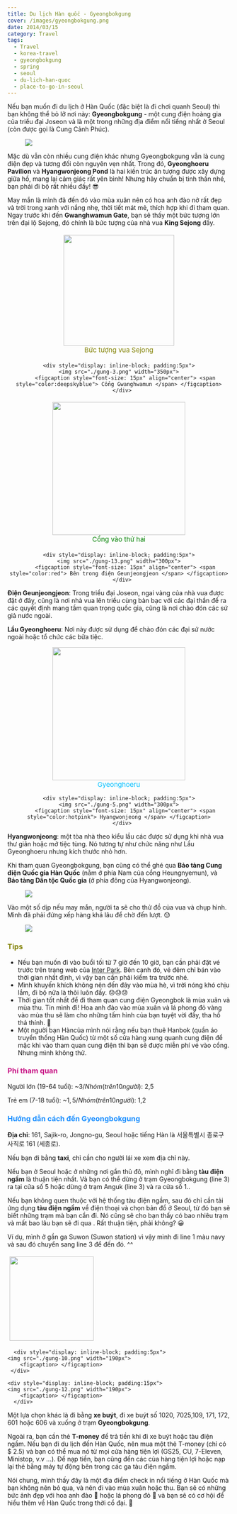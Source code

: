 ```yaml
---
title: Du lịch Hàn quốc - Gyeongbokgung
cover: /images/gyeongbokgung.png
date: 2014/03/15
category: Travel
tags:
  - Travel
  - korea-travel
  - gyeongbokgung
  - spring
  - seoul
  - du-lich-han-quoc
  - place-to-go-in-seoul
---
```


Nếu bạn muốn đi du lịch ở Hàn Quốc (đặc biệt là đi chơi quanh Seoul) thì bạn không thể bỏ lỡ nơi này: **Gyeongbokgung** - một cung điện hoàng gia của triều đại Joseon và là một trong những địa điểm nổi tiếng nhất ở Seoul (còn được gọi là Cung Cảnh Phúc).


<figure>
  <img style="text-align: center" src="./gung-1.png">
  <figcaption></figcaption>
</figure>

Mặc dù vẫn còn nhiều cung điện khác nhưng Gyeongbokgung vẫn là cung điện đẹp và tương đối còn nguyên vẹn nhất.
Trong đó, **Gyeonghoeru Pavilion** và **Hyangwonjeong Pond** là hai kiến trúc ăn tượng được xây dựng giữa hồ, mang lại cảm giác rất yên bình! Nhưng hãy chuẩn bị tinh thần nhé, bạn phải đi bộ rất nhiều đấy! 😎 


May mắn là mình đã đến đó vào mùa xuân nên có hoa anh đào nở rất đẹp và trời trong xanh với nắng nhẹ, thời tiết mát mẻ, thích hợp khi đi tham quan. Ngay trước khi đến **Gwanghwamun Gate**, bạn sẽ thấy một bức tượng lớn trên đại lộ Sejong, đó chính là bức tượng của nhà vua **King Sejong** đấy.


<div style="text-align: center">
  <div style="display: inline-block; padding:5px">
    <img src="./gung-2.png" width="250px">
		<figcaption style="font-size: 15px" align="center"> <span style="color:olive"> Bức tượng vua Sejong </span> </figcaption>
	 </div>
	
	<div style="display: inline-block; padding:5px">
    <img src="./gung-3.png" width="350px">
		<figcaption style="font-size: 15px" align="center"> <span style="color:deepskyblue"> Cổng Gwanghwamun </span> </figcaption>
	  </div>
</div>

<div style="text-align: center">
  <div style="display: inline-block; padding:5px">
    <img src="./gung-7.png" width="300px">
		<figcaption style="font-size: 15px" align="center"> <span style="color:green"> Cổng vào thứ hai </span> </figcaption>
	 </div>
	
	<div style="display: inline-block; padding:5px">
    <img src="./gung-13.png" width="300px">
		<figcaption style="font-size: 15px" align="center"> <span style="color:red"> Bên trong điện Geunjeongjeon </span> </figcaption>
	  </div>
</div>

**Điện Geunjeongjeon**: Trong triều đại Joseon, ngai vàng của nhà vua được đặt ở đây, cũng là nơi nhà vua lên triều cùng bàn bạc với các đại thần để ra các quyết định mang tầm quan trọng quốc gia, cũng là nơi chào đón các sứ giả nước ngoài. 


**Lầu Gyeonghoeru**: Nơi này được sử dụng để chào đón các đại sứ nước ngoài hoặc tổ chức các bữa tiệc.

<div style="text-align: center">
  <div style="display: inline-block; padding:1px">
    <img src="./gung-4.png" width="300px">
		<figcaption style="font-size: 15px" align="center"> <span style="color:deepskyblue"> Gyeonghoeru  </span> </figcaption>
	 </div>
	
	<div style="display: inline-block; padding:5px">
    <img src="./gung-5.png" width="300px">
		<figcaption style="font-size: 15px" align="center"> <span style="color:hotpink"> Hyangwonjeong </span> </figcaption>
	  </div>
</div>

**Hyangwonjeong**: một tòa nhà theo kiểu lầu các được sử dụng khi nhà vua thư giãn hoặc mở tiệc tùng. Nó tương tự như chức năng như Lầu Gyeonghoeru nhưng kích thước nhỏ hơn.


Khi tham quan Gyeongbokgung, bạn cũng có thể ghé qua **Bảo tàng Cung điện Quốc gia Hàn Quốc** (nằm ở phía Nam của cổng Heungnyemun), và **Bảo tàng Dân tộc Quốc gia** (ở phía đông của Hyangwonjeong).


<figure>
  <img style="text-align: center" src="./gung-9.png">
  <figcaption> </figcaption>
</figure>

Vào một số dịp nếu may mắn, người ta sẽ cho thử đồ của vua và chụp hình. Mình đã phải đứng xếp hàng khá lâu để chờ đến lượt. :sweat:


<figure>
  <img style="text-align: center" src="./gung-8.png">
  <figcaption> </figcaption>
</figure>

### <span style="color:olive"> Tips </span>
  * Nếu bạn muốn đi vào buổi tối từ 7 giờ đến 10 giờ, bạn cần phải đặt vé trước trên trang web của <a href="http://ticket.interpark.com/Global/index.asp" target="_blank">Inter Park</a>. Bên cạnh đó, vé đêm chỉ bán vào thời gian nhất định, vì vậy bạn cần phải kiểm tra trước nhé.
  * Mình khuyến khích không nên đến đây vào mùa hè, vì trời nóng khó chịu lắm, đi bộ nữa là thôi luôn đấy. 😓😓😓
  * Thời gian tốt nhất để đi tham quan cung điện Gyeongbok là mùa xuân và mùa thu. Tin mình đi! Hoa anh đào vào mùa xuân và lá phong đỏ vàng vào mùa thu sẽ làm cho những tấm hình của bạn tuyệt vời đấy, tha hồ thả thính. :blue_heart:
  * Một người bạn Hàncủa mình nói rằng nếu bạn thuê Hanbok (quần áo truyền thống Hàn Quốc) từ một số cửa hàng xung quanh cung điện để mặc khi vào tham quan cung điện thì bạn sẽ được miễn phí vé vào cổng. Nhưng mình không thử.


### <span style="color:MediumVioletRed"> Phí tham quan </span>
Người lớn (19-64 tuổi): ~$3/ Nhóm (trên 10 người): ~$2,5


Trẻ em (7-18 tuổi): ~$1,5/ Nhóm (trên 10 người): ~$1,2


### <span style="color:dodgerblue"> Hướng dẫn cách đến Gyeongbokgung </span>
**Địa chỉ**: 161, Sajik-ro, Jongno-gu, Seoul hoặc tiếng Hàn là 서울특별시 종로구 사직로 161 (세종로).


Nếu bạn đi bằng **taxi**, chỉ cần cho người lái xe xem địa chỉ này.

Nếu bạn ở Seoul hoặc ở những nơi gần thủ đô, mình nghĩ đi bằng **tàu điện ngầm** là thuận tiện nhất. Và bạn có thể dừng ở trạm Gyeongbokgung (line 3) ra tại cửa số 5 hoặc dừng ở trạm Anguk (line 3) và ra cửa số 1..


Nếu bạn không quen thuộc với hệ thống tàu điện ngầm, sau đó chỉ cần tải ứng dụng **tàu điện ngầm** về điện thoại và chọn bản đồ ở Seoul, từ đó bạn sẽ biết những trạm mà bạn cần đi. Nó cũng sẽ cho bạn thấy có bao nhiêu trạm và mất bao lâu bạn sẽ đi qua . Rất thuận tiện, phải không? 😀


Ví dụ, mình ở gần ga Suwon (Suwon station) vì vậy mình đi line 1 màu navy và sau đó chuyển sang line 3 để đến đó. ^^


<div style="align-center">
  <div style="display: inline-block; padding:5px">
    <img src="./gung-11.png" width="190px">
		<figcaption> </figcaption>
	 </div>
	
	  <div style="display: inline-block; padding:5px">
    <img src="./gung-10.png" width="190px">
		<figcaption> </figcaption>
	 </div>
	 
	<div style="display: inline-block; padding:15px">
    <img src="./gung-12.png" width="190px">
		<figcaption> </figcaption>
	  </div>
</div>


Một lựa chọn khác là đi bằng **xe buýt**, đi xe buýt số 1020, 7025,109, 171, 172, 601 hoặc 606 và xuống ở trạm **Gyeongbokgung**.


Ngoài ra, bạn cần thẻ **T-money** để trả tiền khi đi xe buýt hoặc tàu điện ngầm. Nếu bạn đi du lịch đến Hàn Quốc, nên mua một thẻ T-money (chỉ có $ 2.5) và bạn có thể mua nó từ mọi cửa hàng tiện lợi (GS25, CU, 7-Eleven, Ministop, v.v ...). Để nạp tiền, bạn cũng đến các của hàng tiện lợi hoặc nạp lại thẻ bằng máy tự động bên trong các ga tàu điện ngầm.


Nói chung, mình thấy đây là một địa điểm check in nổi tiếng ở Hàn Quốc mà bạn không nên bỏ qua, và nên đi vào mùa xuân hoặc thu. Bạn sẽ có những bức ảnh đẹp với hoa anh đào 🌸 hoặc lá phong đỏ 🍁 và bạn sẽ có cơ hội để hiểu thêm về Hàn Quốc trong thời cổ đại. 🙂

